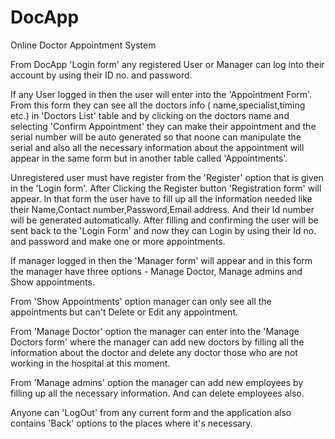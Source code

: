 # DocApp
Online Doctor Appointment System

From DocApp 'Login form' any registered User or Manager can log into their account by using their ID no. and password.

If any User logged in then the user will enter into the 'Appointment Form'. 
From this form they can see all the doctors info ( name,specialist,timing etc.) in 'Doctors List' table and by clicking on the doctors name and selecting 'Confirm Appointment' they can make their appointment
and the serial number will be auto generated so that noone can manipulate the serial and also all the necessary information about the appointment will appear in the same form but in another table called 'Appointments'.

Unregistered user must have register from the 'Register' option that is given in the 'Login form'. After Clicking the Register button 'Registration form' will appear.
In that form the user have to fill up all the information needed like their Name,Contact number,Password,Email address. 
And their Id number will be generated automatically. 
After filling and confirming the user will be sent back to the 'Login Form' and now they can Login  by using their Id no. and password and make one or more appointments.

If manager logged in then the 'Manager form' will appear and in this form the manager have three options - Manage Doctor, Manage admins and Show appointments.

From 'Show Appointments' option manager can only see all the appointments but can't Delete or Edit any appointment.

From 'Manage Doctor' option the manager can enter into the 'Manage Doctors form' where the manager can add new doctors by filling all the information about the doctor and delete any doctor those who are not working in the hospital at this moment.

From 'Manage admins' option the manager can add new employees by filling up all the necessary information. And can delete employees also.

Anyone can 'LogOut' from any current form and the application also contains 'Back' options to the places where it's necessary.


